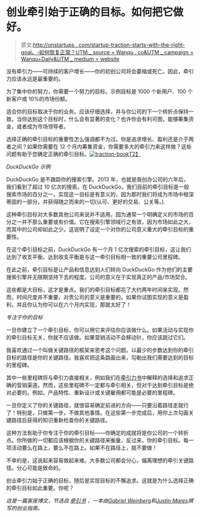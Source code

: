 # 创业牵引始于正确的目标。如何把它做好。

> 原文:[http://onstartups . com/startup-traction-starts-with-the-right-goal。-如何恢复正常？UTM _ source = Wanqu . co&UTM _ campaign = Wanqu+Daily&UTM _ medium = website](http://onstartups.com/startup-traction-starts-with-the-right-goal.-how-to-get-it-right?utm_source=wanqu.co&utm_campaign=Wanqu+Daily&utm_medium=website)

 没有牵引力——可持续的客户增长——你的初创公司将会萎缩或死亡。因此，牵引力应该永远是最重要的。

为了集中你的努力，你需要一个努力的目标。示例目标是 1000 个新用户、100 个新客户或 10%的市场份额。

适合你的目标取决于你的业务。应该仔细选择，并与你公司的下一个转折点保持一致。当你达到这个目标时，什么会有显著的变化？也许你会有利可图，能够筹集资金，或者成为市场领导者。

选择正确的牵引目标的重要性怎么强调都不为过。你是追求增长、盈利还是介于两者之间？如果你需要在 12 个月内筹集资金，你需要多大的牵引力来这样做？这些问题有助于您确定正确的牵引目标。[![traction-book](../Images/f80a6daa3d24e7e767507362094894e7.png)T2】](http://bit.ly/ostractionbook)

*DuckDuckGo 示例*

DuckDuckGo 是不跟踪你的搜索引擎。2013 年，也就是我创办公司的六年后，我们看到了超过 10 亿次的搜索。在 DuckDuckGo，我们目前的牵引目标是一般搜索市场的百分之一。实现这一目标是有意义的，因为那时我们将成为市场中根深蒂固的一部分，并获得随之而来的一切(认可、更好的交易、公关等。).

这种牵引目标对大多数其他公司来说并不适用，因为通常一个明确定义的市场的百分之一并不那么重要或有价值。它在搜索引擎领域行之有效，因为市场如此之大，而其中的公司却如此之少。这说明了设定一个对你的公司意义重大的牵引目标的重要性。

在这个牵引目标之前，DuckDuckGo 有一个月 1 亿次搜索的牵引目标，这让我们达到了收支平衡。达到收支平衡是与这一牵引目标相一致的重要公司里程碑。

在此之前，牵引目标是让产品和信息达到人们转向 DuckDuckGo 作为他们的主要搜索引擎并无限期坚持下去的程度。公司的意义在于实现真正的产品/市场契合。

这些都是大目标，这才是重点。我们的牵引目标都花了大约两年时间来实现。然而，时间尺度并不重要。对贵公司的意义是重要的。如果你试图实现的意义是盈利，并且你认为你可以在六个月内实现，那就太好了！

*专注于你的目标*

一旦你建立了一个牵引目标，你可以用它来评估你应该做什么。如果活动与实现你的牵引目标无关，你就不应该做。如果营销活动不会移动针，你应该跳过它们。

我喜欢通过一个叫做关键路径的框架来思考这个问题。以最少的步数达到你的牵引目标的路径是你的关键路径。我喜欢把这条路画出来，勾勒出我们需要达到的目标的里程碑。

其中一些里程碑将与牵引力直接相关，例如我们在[牵引力书](http://www.amazon.com/gp/product/0976339609/ref=as_li_tl?ie=UTF8&camp=1789&creative=9325&creativeASIN=0976339609&linkCode=as2&tag=tracbook-onstartups-20&linkId=6NVETZCLE4NWOTKG)中解释的选择和追求正确的营销渠道。然而，这些里程碑不一定都与牵引相关，但对于达到牵引目标是绝对必要的。例如，产品特性、重新设计或关键雇佣都可能是必要的里程碑。

一旦你定义了你的关键路径，就很容易确定前进的方向——只要沿着路径走就行了！特别是，只做第一步，不做其他事情。在这些第一步完成后，用你上次勾画关键路径后获得的知识重新检查你的关键路径。

这种方法有助于你专注于你的牵引目标——你确定的成就将是你公司的一个转折点。你所做的一切都应该根据你的关键路径来衡量，反过来，你的牵引目标。每一项活动要么在路上，要么不在路上。如果不在路径上，就不要做！

不幸的是，这说起来容易做起来难。大多数公司都会分心，偏离理想的牵引关键路径。分心可能是致命的。

创业牵引力始于正确的目标，随后是实现目标的不懈追求。这就是为什么选择正确的牵引目标如此重要。你呢？

**这是一篇客座博文，节选自* [*牵引书*](http://www.amazon.com/gp/product/0976339609/ref=as_li_tl?ie=UTF8&camp=1789&creative=9325&creativeASIN=0976339609&linkCode=as2&tag=tracbook-onstartups-20&linkId=6NVETZCLE4NWOTKG) *，一本由*[*Gabriel Weinberg*](https://twitter.com/yegg)*和*[*Justin Mares*](http://justinmares.com/)*撰写的创业指南。**